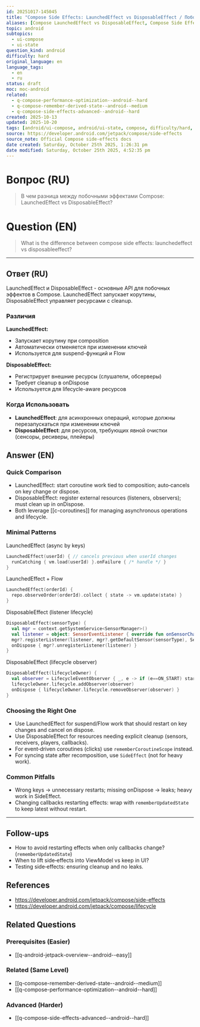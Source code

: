 ```yaml
---
id: 20251017-145045
title: "Compose Side Effects: LaunchedEffect vs DisposableEffect / Побочные эффекты Compose: LaunchedEffect vs DisposableEffect"
aliases: [Compose LaunchedEffect vs DisposableEffect, Compose Side Effects, Побочные эффекты Compose]
topic: android
subtopics:
  - ui-compose
  - ui-state
question_kind: android
difficulty: hard
original_language: en
language_tags:
  - en
  - ru
status: draft
moc: moc-android
related:
  - q-compose-performance-optimization--android--hard
  - q-compose-remember-derived-state--android--medium
  - q-compose-side-effects-advanced--android--hard
created: 2025-10-13
updated: 2025-10-20
tags: [android/ui-compose, android/ui-state, compose, difficulty/hard, disposable-effect, launched-effect, side-effects]
source: https://developer.android.com/jetpack/compose/side-effects
source_note: Official Compose side-effects docs
date created: Saturday, October 25th 2025, 1:26:31 pm
date modified: Saturday, October 25th 2025, 4:52:35 pm
---
```


# Вопрос (RU)
> В чем разница между побочными эффектами Compose: LaunchedEffect vs DisposableEffect?

# Question (EN)
> What is the difference between compose side effects: launchedeffect vs disposableeffect?

---

## Ответ (RU)

LaunchedEffect и DisposableEffect - основные API для побочных эффектов в Compose. LaunchedEffect запускает корутины, DisposableEffect управляет ресурсами с cleanup.

### Различия

**LaunchedEffect:**
- Запускает корутину при composition
- Автоматически отменяется при изменении ключей
- Используется для suspend-функций и Flow

**DisposableEffect:**
- Регистрирует внешние ресурсы (слушатели, обсерверы)
- Требует cleanup в onDispose
- Используется для lifecycle-aware ресурсов

### Когда Использовать

- **LaunchedEffect**: для асинхронных операций, которые должны перезапускаться при изменении ключей
- **DisposableEffect**: для ресурсов, требующих явной очистки (сенсоры, ресиверы, плейеры)

## Answer (EN)

### Quick Comparison
- LaunchedEffect: start coroutine work tied to composition; auto‑cancels on key change or dispose.
- DisposableEffect: register external resources (listeners, observers); must clean up in onDispose.
- Both leverage [[c-coroutines]] for managing asynchronous operations and lifecycle.

### Minimal Patterns

LaunchedEffect (async by keys)
```kotlin
LaunchedEffect(userId) { // cancels previous when userId changes
  runCatching { vm.load(userId) }.onFailure { /* handle */ }
}
```

LaunchedEffect + Flow
```kotlin
LaunchedEffect(orderId) {
  repo.observeOrder(orderId).collect { state -> vm.update(state) }
}
```

DisposableEffect (listener lifecycle)
```kotlin
DisposableEffect(sensorType) {
  val mgr = context.getSystemService<SensorManager>()
  val listener = object: SensorEventListener { override fun onSensorChanged(e: SensorEvent){ /* state */ } }
  mgr?.registerListener(listener, mgr?.getDefaultSensor(sensorType), SensorManager.SENSOR_DELAY_NORMAL)
  onDispose { mgr?.unregisterListener(listener) }
}
```

DisposableEffect (lifecycle observer)
```kotlin
DisposableEffect(lifecycleOwner) {
  val observer = LifecycleEventObserver { _, e -> if (e==ON_START) start(); if (e==ON_STOP) stop() }
  lifecycleOwner.lifecycle.addObserver(observer)
  onDispose { lifecycleOwner.lifecycle.removeObserver(observer) }
}
```

### Choosing the Right One
- Use LaunchedEffect for suspend/Flow work that should restart on key changes and cancel on dispose.
- Use DisposableEffect for resources needing explicit cleanup (sensors, receivers, players, callbacks).
- For event‑driven coroutines (clicks) use `rememberCoroutineScope` instead.
- For syncing state after recomposition, use `SideEffect` (not for heavy work).

### Common Pitfalls
- Wrong keys → unnecessary restarts; missing onDispose → leaks; heavy work in SideEffect.
- Changing callbacks restarting effects: wrap with `rememberUpdatedState` to keep latest without restart.

---

## Follow-ups
- How to avoid restarting effects when only callbacks change? (`rememberUpdatedState`)
- When to lift side‑effects into ViewModel vs keep in UI?
- Testing side‑effects: ensuring cleanup and no leaks.

## References
- https://developer.android.com/jetpack/compose/side-effects
- https://developer.android.com/jetpack/compose/lifecycle

## Related Questions

### Prerequisites (Easier)
- [[q-android-jetpack-overview--android--easy]]

### Related (Same Level)
- [[q-compose-remember-derived-state--android--medium]]
- [[q-compose-performance-optimization--android--hard]]

### Advanced (Harder)
- [[q-compose-side-effects-advanced--android--hard]]


